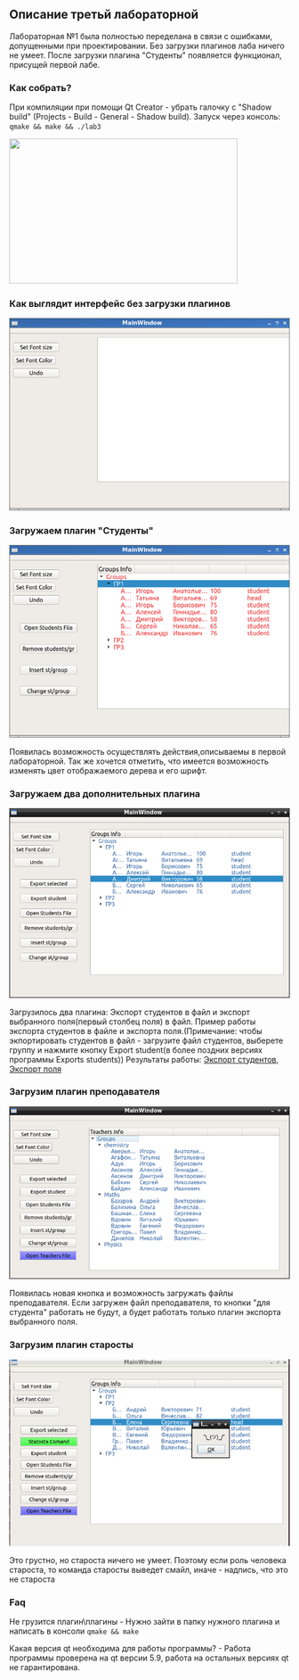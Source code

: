 ## Описание третьй лабораторной
Лабораторная №1 была полностью переделана в связи с ошибками, допущенными при проектировании.
Без загрузки плагинов лаба ничего не умеет.
После загрузки плагина "Студенты" появляется функционал, присущей первой лабе.

### Как собрать?
При компиляции при помощи Qt Creator - убрать галочку с "Shadow build" (Projects - Build - General - Shadow build).
Запуск через консоль: ``` qmake && make && ./lab3 ```

<img src="https://raw.githubusercontent.com/akapust1n/university/master/ppo/lab3/Screens/myimage.gif" data-canonical-src="https://raw.githubusercontent.com/akapust1n/university/master/ppo/lab3/Screens/myimage.gif" width="410" height="260" />


### Как выглядит интерфейс без загрузки плагинов
![Without plugins](https://raw.githubusercontent.com/akapust1n/university/master/ppo/lab3/Screens/woPlugins.png)

### Загружаем плагин "Студенты"
![With students plugin0](https://raw.githubusercontent.com/akapust1n/university/master/ppo/lab3/Screens/withStudentsPlugin.png)

Появилась возможность осуществлять действия,описываемы в первой лабораторной.
Так же хочется отметить, что имеется возможность изменять цвет отображаемого дерева и его шрифт.

### Загружаем два дополнительных плагина
![With students plugin2](https://raw.githubusercontent.com/akapust1n/university/master/ppo/lab3/Screens/withBasePlugins.png)

Загрузилось два плагина: Экспорт студентов в файл и экспорт выбранного поля(первый столбец поля) в файл. Пример работы экспорта студентов в файле и экспорта поля.(Примечание: чтобы экпортировать студентов в файл - загрузите файл студентов, выберете группу и нажмите кнопку Export student(в более поздних версиях программы Exports students))
Результаты работы: [Экспорт студентов](https://raw.githubusercontent.com/akapust1n/university/master/ppo/lab3/Screens/file1.txt),
[Экспорт поля](https://raw.githubusercontent.com/akapust1n/university/master/ppo/lab3/Screens/file2.txt)


### Загрузим плагин преподавателя
![With students plugin3](https://raw.githubusercontent.com/akapust1n/university/master/ppo/lab3/Screens/teacherPlugin.png)

Появилась новая кнопка и возможность загружать файлы преподавателя. Если загружен файл преподавателя, то кнопки "для студента" работать не будут, а будет работать только плагин экспорта выбранного поля. 
### Загрузим плагин старосты
![With students plugin](https://raw.githubusercontent.com/akapust1n/university/master/ppo/lab3/Screens/starostaPlugin.png)

Это грустно, но староста ничего не умеет. Поэтому если роль человека староста, то  команда старосты выведет смайл, иначе - надпись, что это не староста

### Faq

Не грузится плагин\плагины - Нужно зайти в папку нужного плагина и написать в консоли ```qmake && make```

Какая версия qt необходима для работы программы? - Работа  программы проверена на qt версии 5.9, работа на остальных версиях qt не гарантирована.
